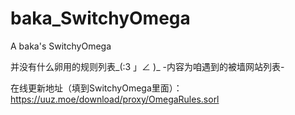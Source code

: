 # baka_SwitchyOmega
A baka's SwitchyOmega

并没有什么卵用的规则列表_(:3 」∠ )_
-内容为咱遇到的被墙网站列表-

在线更新地址（填到SwitchyOmega里面）：https://uuz.moe/download/proxy/OmegaRules.sorl
